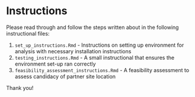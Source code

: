 # Instructions

Please read through and follow the steps written about in the following instructional files:

1. `set_up_instructions.Rmd` - Instructions on setting up environment for analysis with necessary installation instructions
2. `testing_instructions.Rmd` - A small instructional that ensures the environment set-up ran correctly
3. `feasibility_assessment_instructions.Rmd` - A feasibility assessment to assess candidacy of partner site location 

Thank you!
